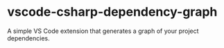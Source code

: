 # vscode-csharp-dependency-graph
A simple VS Code extension that generates a graph of your project dependencies.
